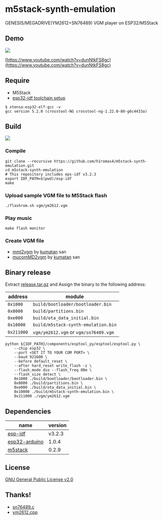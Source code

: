 # m5stack-synth-emulation

GENESIS/MEGADRIVE(YM2612+SN76489) VGM player on ESP32/M5Stack

## Demo

![](https://raw.githubusercontent.com/h1romas4/m5stack-synth-emulation/master/assets/m5stack-synth-02.jpg)

[https://www.youtube.com/watch?v=dunNtkFS8gc](https://www.youtube.com/watch?v=dunNtkFS8gc)

## Require

* M5Stack
* [esp32-idf toolchain setup](https://docs.espressif.com/projects/esp-idf/en/stable/get-started/index.html#setup-toolchain)

```
$ xtensa-esp32-elf-gcc -v
gcc version 5.2.0 (crosstool-NG crosstool-ng-1.22.0-80-g6c4433a)
```

## Build

![](https://github.com/h1romas4/m5stack-synth-emulation/workflows/M5Stack%20CI/badge.svg)

### Compile

```
git clone --recursive https://github.com/h1romas4/m5stack-synth-emulation.git
cd m5stack-synth-emulation
# This repository includes eps-idf v3.2.3
export IDF_PATH=$(pwd)/esp-idf
make
```

### Upload sample VGM file to M5Stack flash

```
./flashrom.sh vgm/ym2612.vgm
```

### Play music

```
make flash monitor
```

### Create VGM file

* [mml2vgm](https://github.com/kuma4649/mml2vgm) by [kumatan](https://github.com/kuma4649) san
* [mucomMD2vgm](https://github.com/kuma4649/mucomMD2vgm) by [kumatan](https://github.com/kuma4649) san

## Binary release

Extract [release.tar.gz](https://github.com/h1romas4/m5stack-synth-emulation/releases) and Assign the binary to the following address:

|address|module|
|-|-|
|`0x1000`|`build/bootloader/bootloader.bin`|
|`0x8000`|`build/partitions.bin`|
|`0xe000`|`build/ota_data_initial.bin`|
|`0x10000`|`build/m5stack-synth-emulation.bin`|
|`0x211000`|`vgm/ym2612.vgm` or `vgm/sn76489.vgm`|

```
python ${IDF_PATH}/components/esptool_py/esptool/esptool.py \
    --chip esp32 \
    --port <SET IT TO YOUR COM PORT> \
    --baud 921600 \
    --before default_reset \
    --after hard_reset write_flash -z \
    --flash_mode dio --flash_freq 80m \
    --flash_size detect \
    0x1000 ./build/bootloader/bootloader.bin \
    0x8000 ./build/partitions.bin \
    0xe000 ./build/ota_data_initial.bin \
    0x10000 ./build/m5stack-synth-emulation.bin \
    0x211000 ./vgm/ym2612.vgm
```

## Dependencies

|name|version|
|-|-|
|[esp-idf](https://docs.espressif.com/projects/esp-idf/en/v3.2.3/get-started/index.html)|v3.2.3|
|[esp32-arduino](https://github.com/espressif/arduino-esp32)|1.0.4|
|[m5stack](https://github.com/m5stack/M5Stack)|0.2.9|

## License

[GNU General Public License v2.0](https://github.com/h1romas4/m5stack-synth-emulation/blob/master/LICENSE.txt)

## Thanks!

* [sn76489.c](https://github.com/vgmrips/vgmplay/blob/master/VGMPlay/chips/sn76489.c)
* [ym2612.cpp](https://github.com/lutris/gens/blob/master/src/gens/gens_core/sound/ym2612.cpp)
